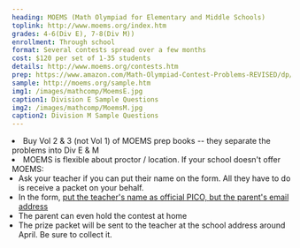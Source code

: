 ```yaml
---
heading: MOEMS (Math Olympiad for Elementary and Middle Schools)
toplink: http://www.moems.org/index.htm
grades: 4-6(Div E), 7-8(Div M))
enrollment: Through school
format: Several contests spread over a few months
cost: $120 per set of 1-35 students
details: http://www.moems.org/contests.htm
prep: https://www.amazon.com/Math-Olympiad-Contest-Problems-REVISED/dp/B00XHGQKXU/
sample: http://moems.org/sample.htm
img1: /images/mathcomp/MoemsE.jpg
caption1: Division E Sample Questions
img2: /images/mathcomp/MoemsM.jpg
caption2: Division M Sample Questions
---
```


<li> Buy Vol 2 & 3 (not Vol 1) of MOEMS prep books -- they separate the problems into Div E & M</li>

<li id="moems">MOEMS is flexible about proctor / location. If your school doesn't offer MOEMS:
<ul class="italicl2" style="padding-left:12px"> 
<li>Ask your teacher if you can put their name on the form. All they have to do is receive a packet on your behalf.</li>
<li>In the form, <u>put the teacher's name as official PICO, but the parent's email address
</u></li>
<li>The parent can even hold the contest at home</li>
<li>The prize packet will be sent to the teacher at the school address around April. Be sure to collect it.</li>
</ul></li>

